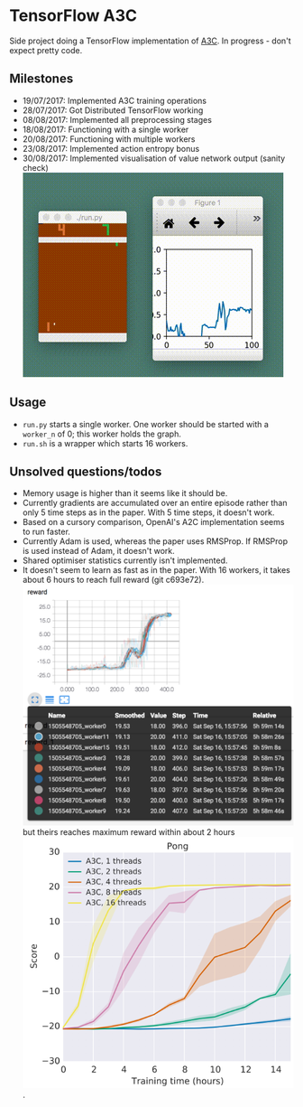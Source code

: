 # TensorFlow A3C

Side project doing a TensorFlow implementation of [A3C](https://arxiv.org/abs/1602.01783). In progress - don't expect pretty code.

## Milestones

* 19/07/2017: Implemented A3C training operations
* 28/07/2017: Got Distributed TensorFlow working
* 08/08/2017: Implemented all preprocessing stages
* 18/08/2017: Functioning with a single worker
* 20/08/2017: Functioning with multiple workers
* 23/08/2017: Implemented action entropy bonus
* 30/08/2017: Implemented visualisation of value network output (sanity check)
![](images/value_network.gif)

## Usage

* `run.py` starts a single worker. One worker should be started with a `worker_n` of 0; this worker holds the graph.
* `run.sh` is a wrapper which starts 16 workers.

## Unsolved questions/todos

* Memory usage is higher than it seems like it should be.
* Currently gradients are accumulated over an entire episode rather than only 5 time steps as in the paper. With 5 time steps, it doesn't work.
* Based on a cursory comparison, OpenAI's A2C implementation seems to run faster.
* Currently Adam is used, whereas the paper uses RMSProp. If RMSProp is used instead of Adam, it doesn't work.
* Shared optimiser statistics currently isn't implemented.
* It doesn't seem to learn as fast as in the paper. With 16 workers, it takes about 6 hours to reach full reward (git c693e72). ![](images/16workers.png) but theirs reaches maximum reward within about 2 hours ![](images/a3c_pong.png).
